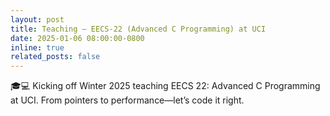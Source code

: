 ```yaml
---
layout: post
title: Teaching — EECS-22 (Advanced C Programming) at UCI
date: 2025-01-06 08:00:00-0800
inline: true
related_posts: false
---
```


🎓💻 Kicking off Winter 2025 teaching EECS 22: Advanced C Programming at UCI. From pointers to performance—let’s code it right.
